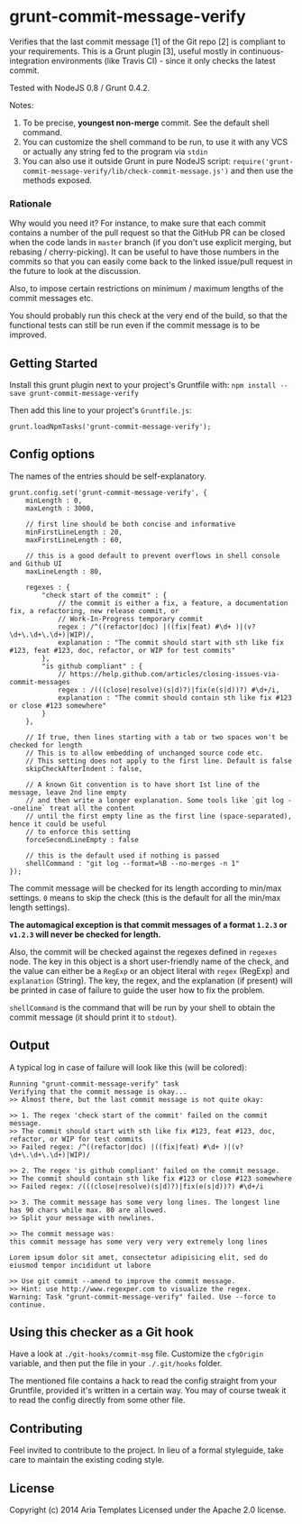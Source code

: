 # grunt-commit-message-verify

Verifies that the last commit message [1] of the Git repo [2] is compliant to your requirements.
This is a Grunt plugin [3], useful mostly in continuous-integration environments (like Travis CI) - since it
only checks the latest commit.

Tested with NodeJS 0.8 / Grunt 0.4.2.

Notes:

1. To be precise, **youngest non-merge** commit. See the default shell command.
2. You can customize the shell command to be run, to use it with any VCS or actually any string fed to the program via `stdin`
3. You can also use it outside Grunt in pure NodeJS script:
`require('grunt-commit-message-verify/lib/check-commit-message.js')` and then use the methods exposed.

### Rationale

Why would you need it? For instance, to make sure that each commit contains a number of the pull request so that
the GitHub PR can be closed when the code lands in `master` branch (if you don't use explicit merging, but rebasing / cherry-picking).
It can be useful to have those numbers in the commits so that you can easily come back to the linked
issue/pull request in the future to look at the discussion.

Also, to impose certain restrictions on minimum / maximum lengths of the commit messages etc.

You should probably run this check at the very end of the build, so that the functional tests can still be run
even if the commit message is to be improved.

## Getting Started
Install this grunt plugin next to your project's Gruntfile with: `npm install --save grunt-commit-message-verify`

Then add this line to your project's `Gruntfile.js`:

    grunt.loadNpmTasks('grunt-commit-message-verify');

## Config options

The names of the entries should be self-explanatory.

    grunt.config.set('grunt-commit-message-verify', {
        minLength : 0,
        maxLength : 3000,

        // first line should be both concise and informative
        minFirstLineLength : 20,
        maxFirstLineLength : 60,

        // this is a good default to prevent overflows in shell console and Github UI
        maxLineLength : 80,

        regexes : {
            "check start of the commit" : {
                // the commit is either a fix, a feature, a documentation fix, a refactoring, new release commit, or
                // Work-In-Progress temporary commit
                regex : /^((refactor|doc) |((fix|feat) #\d+ )|(v?\d+\.\d+\.\d+)|WIP)/,
                explanation : "The commit should start with sth like fix #123, feat #123, doc, refactor, or WIP for test commits"
            },
            "is github compliant" : {
                // https://help.github.com/articles/closing-issues-via-commit-messages
                regex : /(((close|resolve)(s|d)?)|fix(e(s|d))?) #\d+/i,
                explanation : "The commit should contain sth like fix #123 or close #123 somewhere"
            }
        },

        // If true, then lines starting with a tab or two spaces won't be checked for length
        // This is to allow embedding of unchanged source code etc.
        // This setting does not apply to the first line. Default is false
        skipCheckAfterIndent : false,

        // A known Git convention is to have short 1st line of the message, leave 2nd line empty
        // and then write a longer explanation. Some tools like `git log --oneline` treat all the content
        // until the first empty line as the first line (space-separated), hence it could be useful
        // to enforce this setting
        forceSecondLineEmpty : false

        // this is the default used if nothing is passed
        shellCommand : "git log --format=%B --no-merges -n 1"
    });

The commit message will be checked for its length according to min/max settings. `0` means to skip the check (this is the default for all the min/max length settings).

**The automagical exception is that commit messages of a format `1.2.3` or `v1.2.3` will never be checked for length.**

Also, the commit will be checked against the regexes defined in `regexes` node. The key in this object is a short user-friendly
name of the check, and the value can either be a `RegExp` or an object literal with `regex` (RegExp) and `explanation` (String).
The key, the regex, and the explanation (if present) will be printed in case of failure to guide the user how to fix the problem.

`shellCommand` is the command that will be run by your shell to obtain the commit message
(it should print it to `stdout`).

## Output

A typical log in case of failure will look like this (will be colored):

    Running "grunt-commit-message-verify" task
    Verifying that the commit message is okay...
    >> Almost there, but the last commit message is not quite okay:

    >> 1. The regex 'check start of the commit' failed on the commit message.
    >> The commit should start with sth like fix #123, feat #123, doc, refactor, or WIP for test commits
    >> Failed regex: /^((refactor|doc) |((fix|feat) #\d+ )|(v?\d+\.\d+\.\d+)|WIP)/

    >> 2. The regex 'is github compliant' failed on the commit message.
    >> The commit should contain sth like fix #123 or close #123 somewhere
    >> Failed regex: /(((close|resolve)(s|d)?)|fix(e(s|d))?) #\d+/i

    >> 3. The commit message has some very long lines. The longest line has 90 chars while max. 80 are allowed.
    >> Split your message with newlines.

    >> The commit message was:
    this commit message has some very very very extremely long lines

    Lorem ipsum dolor sit amet, consectetur adipisicing elit, sed do eiusmod tempor incididunt ut labore

    >> Use git commit --amend to improve the commit message.
    >> Hint: use http://www.regexper.com to visualize the regex.
    Warning: Task "grunt-commit-message-verify" failed. Use --force to continue.

## Using this checker as a Git hook

Have a look at `./git-hooks/commit-msg` file. Customize the `cfgOrigin` variable, and then put the file in your
`./.git/hooks` folder.

The mentioned file contains a hack to read the config straight from your Gruntfile, provided it's written in a
certain way. You may of course tweak it to read the config directly from some other file.

## Contributing
Feel invited to contribute to the project.
In lieu of a formal styleguide, take care to maintain the existing coding style.

## License
Copyright (c) 2014 Aria Templates
Licensed under the Apache 2.0 license.
